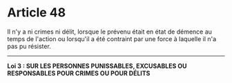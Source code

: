 # Article 48
Il n'y a ni crimes ni délit, lorsque le prévenu était en état de démence au
temps de l'action ou lorsqu'il a été contraint par une force à laquelle il n'a pas pu
résister.
***
**Loi 3 : SUR LES PERSONNES PUNISSABLES, EXCUSABLES OU RESPONSABLES
          POUR CRIMES OU POUR DÉLITS**